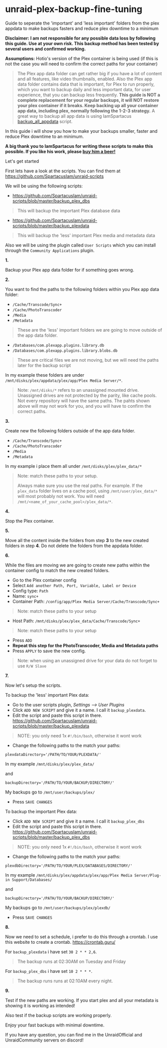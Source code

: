 # unraid-plex-backup-fine-tuning
Guide to seperate the 'important' and 'less important' folders from the plex appdata to make backups fasters and reduce plex downtime to a minimum


**Disclaimer: I am not responsible for any possible data loss by following this guide. Use at your own risk. 
This backup method has been tested by several users and confirmed working.**

**Assumptions:** 
Hotio's version of the Plex container is being used (if this is not the case you will need to confirm the correct paths for your container)

> The Plex app data folder can get rather big if you have a lot of content and all features, like video thumbnails, enabled. 
Also the Plex app data folder contains data that is important, for Plex to run properly, which you want to backup daily and less important data, for user experience, that you can backup less frequently.
> **This guide is NOT a complete replacement for your regular backups, it will NOT restore your plex container if it breaks. Keep backing up all your container app data, including plex, normally following the 1-2-3 strategy.** 
> A great way to backup all app data is using IamSpartacus [backup_all_appdata](https://github.com/SpartacusIam/unraid-scripts/blob/master/backup_all_appdata) script.

In this guide i will show you how to make your backups smaller, faster and reduce Plex downtime to an minimum.

**A big thank you to IamSpartacus for writing these scripts to make this possible. If you like his work, please [buy him a beer!](https://www.buymeacoffee.com/iamspartacus)**

Let's get started

First lets have a look at the scripts. You can find them at https://github.com/SpartacusIam/unraid-scripts

We will be using the following scripts:

- https://github.com/SpartacusIam/unraid-scripts/blob/master/backup_plex_dbs 

> This will backup the important Plex database data

- https://github.com/SpartacusIam/unraid-scripts/blob/master/backup_plexdata 

> This will backup the 'less' important Plex media and metadata data

Also we will be using the plugin called `User Scripts` which you can install through the `Community Applications` plugin. 

**1.** 

Backup your Plex app data folder for if something goes wrong.

**2.**

You want to find the paths to the following folders within you Plex app data folder:
- `/Cache/Transcode/Sync+`
- `/Cache/PhotoTranscoder`
- `/Media`
- `/Metadata`

> These are the 'less' important folders we are going to move outside of the
> app data folder.


- `/Databases/com.plexapp.plugins.library.db`
- `/Databases/com.plexapp.plugins.library.blobs.db`

> These are critical files we are not moving, but we will need the paths
> later for the backup script

In my example these folders are under `/mnt/disks/plex/appdata/plex/app/Plex Media Server/*`. 

> Note: `/mnt/disks/*` refers to an unassigned mounted drive. Unassigned drives are not protected by the parity, like cache pools.
> Not every repository will have the same paths. The pahts shown above will may not work for you, and you will have to confirm the correct paths.

**3.**

Create new the following folders outside of the app data folder.

- `/Cache/Transcode/Sync+` 
- `/Cache/PhotoTranscoder` 
- `/Media` 
- `/Metadata` 

In my example i place them all under `/mnt/disks/plex/plex_data/*`

> Note: match these paths to your setup.
>
> Always make sure you use the real paths. For example. If the `plex_data` folder lives on a cache pool, using `/mnt/user/plex_data/*` will most probably not work. You will need `/mnt/<name_of_your_cache_pool>/plex_data/*`.

**4.**

Stop the Plex container.

**5.**

Move all the content inside the folders from step **3** to the new created folders in step **4**. Do not delete the folders from the appdata folder.

**6.**

While the files are moving we are going to create new paths within the container config to match the new created folders.

- Go to the Plex container config
- Select `Add another Path, Port, Variable, Label or Device`
- Config type: `Path`
- Name: `sync+`
- Container Path: `/config/app/Plex Media Server/Cache/Transcode/Sync+ `

> Note: match these paths to your setup

- Host Path: `/mnt/disks/plex/plex_data/Cache/Transcode/Sync+ `

> Note: match these paths to your setup

- Press `ADD`
- **Repeat this step for the PhotoTranscoder, Media and Metadata paths**
- Press `APPLY` to save the new config.

>Note: when using an unassigned drive for your data do not forget to use `R/W Slave`

**7.**

Now let's setup the scripts.

To backup the 'less' important Plex data:

- Go to the user scripts plugin, *Settings --> User Plugins*
- Click `ADD NEW SCRIPT` and give it a name. I call it `backup_plexdata`.
- Edit the script and paste this script in there. 
https://github.com/SpartacusIam/unraid-scripts/blob/master/backup_plexdata

> NOTE: you only need 1x `#!/bin/bash`, otherwise it wont work

- Change the following paths to the match your paths:

 `plexdataDirectory='/PATH/TO/YOUR/PLEXDATA/'`

In my example `/mnt/disks/plex/plex_data/ `

and 

`backupDirectory='/PATH/TO/YOUR/BACKUP/DIRECTORY/' `

My backups go to `/mnt/user/backups/plex/`


- Press `SAVE CHANGES`

To backup the important Plex data:

- Click `ADD NEW SCRIPT` and give it a name. I call it `backup_plex_dbs`
- Edit the script and paste this script in there. 
https://github.com/SpartacusIam/unraid-scripts/blob/master/backup_plex_dbs

> NOTE: you only need 1x `#!/bin/bash`, otherwise it wont work

- Change the following paths to the match your paths:
 
`plexdbDirectory='/PATH/TO/YOUR/PLEX/DATABASES/DIRECTORY/'`

In my example `/mnt/disks/plex/appdata/plex/app/Plex Media Server/Plug-in Support/Databases/`

and

`backupDirectory='/PATH/TO/YOUR/BACKUP/DIRECTORY/'`

My backups go to `/mnt/user/backups/plex/plexdb/`

- Press `SAVE CHANGES`

**8.**

Now we need to set a schedule, i prefer to do this through a crontab. I use this website to create a crontab. https://crontab.guru/

For `backup_plexdata` i have set `30 2 * * 2,6`. 

> The backup runs at 02:30AM on Tuesday and Friday

For `backup_plex_dbs` i have set `10 2 * * *`. 

> The backup runs runs at 02:10AM every night.

**9.**

Test if the new paths are working. If you start plex and all your metadata is showing it is working as intended!

Also test if the backup scripts are working properly.

Enjoy your fast backups with minimal downtime. 

If you have any question, you can find me in the UnraidOfficial and UnraidCommunity servers on discord!

